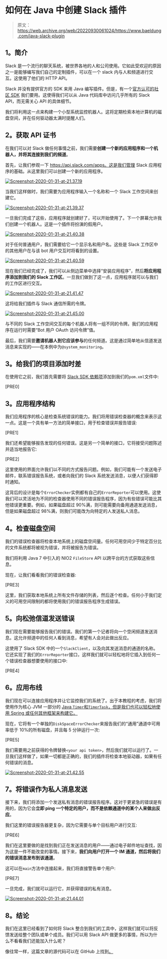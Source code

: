 # 如何在 Java 中创建 Slack 插件

> 原文：<https://web.archive.org/web/20220930061024/https://www.baeldung.com/java-slack-plugin>

## **1。简介**

Slack 是一个流行的聊天系统，被世界各地的人和公司使用。它如此受欢迎的原因之一是能够编写我们自己的定制插件，可以在一个 slack 内与人和频道进行交互。这使用了他们的 HTTP API。

Slack 并没有提供官方的 SDK 来用 Java 编写插件。但是，有一个[官方认可的社区 SDK](https://web.archive.org/web/20221205180928/https://github.com/HubSpot/slack-client) 我们要用。这使得我们可以从 Java 代码库中访问几乎所有的 Slack API，而无需关心 API 的具体细节。

我们将利用这一点来构建一个小型系统监控机器人。这将定期检索本地计算机的磁盘空间，并在任何驱动器太满时提醒人们。

## **2。获取 API 证书**

在我们可以对 Slack 做任何事情之前，我们需要**创建一个新的应用程序和一个机器人，并将其连接到我们的频道**。

首先，让我们参观一下 https://api.slack.com/apps。这是我们管理 Slack 应用程序的基础。从这里我们可以创建一个新的应用程序。

[![Screenshot-2020-01-31-at-21.37.19](img/2b30ddd84837c25ce39b98bb838204f5.png)](/web/20221205180928/https://www.baeldung.com/wp-content/uploads/2020/01/Screenshot-2020-01-31-at-21.37.19.png)

当我们这样做时，我们需要为应用程序输入一个名称和一个 Slack 工作空间来创建它。

[![Screenshot-2020-01-31-at-21.39.37](img/00581739a8dace60cb46db678fab52d3.png)](/web/20221205180928/https://www.baeldung.com/wp-content/uploads/2020/01/Screenshot-2020-01-31-at-21.39.37.png)

一旦我们完成了这些，应用程序就创建好了，可以开始使用了。下一个屏幕允许我们创建一个机器人。这是一个插件将扮演的假用户。

[![Screenshot-2020-01-31-at-21.40.38](img/a9b367f191bea9a94cb38b5e2209ee48.png)](/web/20221205180928/https://www.baeldung.com/wp-content/uploads/2020/01/Screenshot-2020-01-31-at-21.40.38.png)

对于任何普通用户，我们需要给它一个显示名和用户名。这些是 Slack 工作区中的其他用户在与该 bot 用户交互时将看到的设置。

[![Screenshot-2020-01-31-at-21.40.59](img/fc493a6974937e82a2f9dc49b578761e.png)](/web/20221205180928/https://www.baeldung.com/wp-content/uploads/2020/01/Screenshot-2020-01-31-at-21.40.59.png)

现在我们已经完成了，我们可以从侧边菜单中选择“安装应用程序”，然后**将应用程序添加到我们的 Slack 工作区**。一旦我们做到了这一点，应用程序就可以与我们的工作区进行交互。

[![Screenshot-2020-01-31-at-21.41.47](img/6b61185b1dc5e74f4f46eaa738a8d54d.png)](/web/20221205180928/https://www.baeldung.com/wp-content/uploads/2020/01/Screenshot-2020-01-31-at-21.41.47.png)

这将给我们插件与 Slack 通信所需的令牌。

[![Screenshot-2020-01-31-at-21.45.00](img/5170065222a33de55f3751a3ebeccee8.png)](/web/20221205180928/https://www.baeldung.com/wp-content/uploads/2020/01/Screenshot-2020-01-31-at-21.45.00.png)

与不同的 Slack 工作空间交互的每个机器人将有一组不同的令牌。我们的应用程序在运行时需要“Bot 用户 OAuth 访问令牌”值。

最后，我们需要**邀请机器人到它应该参与**的任何频道。这是通过简单地从信道发送消息来实现的——在本例中为`@system_monitoring`。

## **3。给我们的项目添加时差**

在使用它之前，我们首先需要将 [Slack SDK 依赖项](https://web.archive.org/web/20221205180928/https://search.maven.org/search?q=g:com.hubspot.slack)添加到我们的`pom.xml`文件中:

[PRE0]

## **3。应用程序结构**

我们应用程序的核心是检查系统错误的能力。我们将用错误检查器的概念来表示这一点。这是一个具有单一方法的简单接口，用于检查错误并报告错误:

[PRE1]

我们还希望能够报告发现的任何错误。这是另一个简单的接口，它将接受问题陈述并适当地报告它:

[PRE2]

这里使用的界面允许我们以不同的方式报告问题。例如，我们可能有一个发送电子邮件，联系错误报告系统，或者向我们的 Slack 系统发送消息，以便人们获得即时通知。

这背后的设计是每个`ErrorChecker`实例都有自己的`ErrorReporter`可以使用。这使我们可以灵活地为不同的检查器使用不同的错误报告程序，因为有些错误可能比其他错误更重要。例如，如果磁盘超过 90%满，则可能需要向备用通道发送消息，但是如果磁盘超过 98%满，则我们可能改为向特定的人发送私人消息。

## **4。检查磁盘空间**

我们的错误检查器将检查本地系统上的磁盘空间量。任何可用空间少于特定百分比的文件系统都将被视为错误，并将被报告为错误。

我们将利用 Java 7 中引入的 NIO2 `FileStore` API 以跨平台的方式获取这些信息。

现在，让我们看看我们的错误检查器:

[PRE3]

这里，我们获取本地系统上所有文件存储的列表，然后逐个检查。任何小于我们定义的可用空间限制的都将使用我们的错误报告程序生成错误。

## **5。向松弛信道发送错误**

我们现在需要能够报告我们的错误。我们的第一个记者将向一个空闲频道发送消息。这允许频道中的任何人看到消息，希望有人会对此做出反应。

这使用了 Slack SDK 中的一个`SlackClient`，以及向其发送消息的通道的名称。它还实现了我们的`ErrorReporter`接口，这样我们就可以轻松地将它插入到任何一个错误检查器想要使用的接口中:

[PRE4]

## **6。应用布线**

我们现在可以连接应用程序并让它监控我们的系统了。出于本教程的考虑，我们将使用作为核心 JVM 一部分的 [Java `Timer`和`TimerTask`，但是我们也可以轻松地使用 Spring 或任何其他框架来构建它。](/web/20221205180928/https://www.baeldung.com/java-timer-and-timertask)

现在，它将有一个单独的`DiskSpaceErrorChecker`来报告我们的“通用”通道中可用率低于 10%的所有磁盘，并且每 5 分钟运行一次:

[PRE5]

我们需要用之前获得的令牌替换`<your api token>`，然后我们就可以运行了。一旦我们这样做了，如果一切都是正确的，我们的插件将检查本地驱动器，如果有任何错误的消息。

[![Screenshot-2020-01-31-at-21.42.55](img/8f1e171e1d2500fde12738a601314604.png)](/web/20221205180928/https://www.baeldung.com/wp-content/uploads/2020/01/Screenshot-2020-01-31-at-21.42.55.png)

## **7。将错误作为私人消息发送**

接下来，我们将添加一个发送私有消息的错误报告程序。这对于更紧急的错误是有用的，因为它会**立即 ping 一个特定的用户，而不是依赖通道中的某个人来做出反应**。

我们这里的错误报告器更复杂，因为它需要与单个目标用户进行交互:

[PRE6]

我们在这里要做的是找到我们正在发送消息的用户——通过电子邮件地址查找，因为这是一件不能改变的事情。接下来，**我们向用户打开一个 IM 通道，然后将我们的错误消息发布到该通道**。

这可以在`main`方法中连接起来，我们将直接警告单个用户:

[PRE7]

一旦完成，我们就可以运行它，并获得错误的私有消息。

[![Screenshot-2020-01-31-at-21.44.01](img/4c706dc588bcc1134f154a65bcf0273f.png)](/web/20221205180928/https://www.baeldung.com/wp-content/uploads/2020/01/Screenshot-2020-01-31-at-21.44.01.png)

## **8。结论**

我们在这里已经看到了如何将 Slack 整合到我们的工具中，这样我们就可以将反馈发送给整个团队或单个成员。我们可以用 Slack API 做更多的事情，所以为什么不看看我们还能加入什么呢？

像往常一样，这篇文章的源代码可以在 GitHub 上找到[。](https://web.archive.org/web/20221205180928/https://github.com/eugenp/tutorials/tree/master/slack)